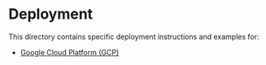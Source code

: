 # Deployment

This directory contains specific deployment instructions and examples for:

* [Google Cloud Platform (GCP)](gcp)
